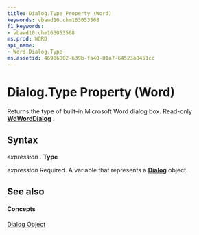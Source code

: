 ```yaml
---
title: Dialog.Type Property (Word)
keywords: vbawd10.chm163053568
f1_keywords:
- vbawd10.chm163053568
ms.prod: WORD
api_name:
- Word.Dialog.Type
ms.assetid: 46906802-639b-fa40-01a7-64523a0451cc
---
```



# Dialog.Type Property (Word)

Returns the type of built-in Microsoft Word dialog box. Read-only  **[WdWordDialog](wdworddialog-enumeration-word.md)** .


## Syntax

 _expression_ . **Type**

 _expression_ Required. A variable that represents a **[Dialog](dialog-object-word.md)** object.


## See also


#### Concepts


[Dialog Object](dialog-object-word.md)


